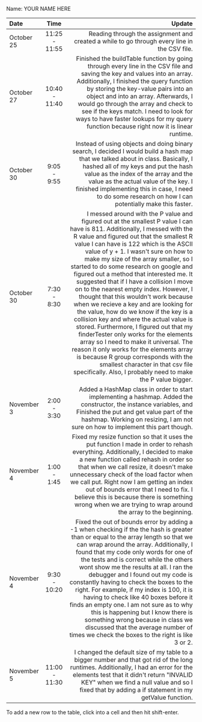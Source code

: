 Name: YOUR NAME HERE

| Date       |     Time      |                                                                                                                                                                                                                                                                                                                                                                                                                                                                                                                                                                                                                                                                                                                                                                                                                                                                                                                                                                       Update |
|:-----------|:-------------:|-----------------------------------------------------------------------------------------------------------------------------------------------------------------------------------------------------------------------------------------------------------------------------------------------------------------------------------------------------------------------------------------------------------------------------------------------------------------------------------------------------------------------------------------------------------------------------------------------------------------------------------------------------------------------------------------------------------------------------------------------------------------------------------------------------------------------------------------------------------------------------------------------------------------------------------------------------------------------------:|
| October 25 | 11:25 - 11:55 |                                                                                                                                                                                                                                                                                                                                                                                                                                                                                                                                                                                                                                                                                                                                                                                                                                                                                 Reading through the assignment and created a while to go through every line in the CSV file. |
| October 27 | 10:40 - 11:40 |                                                                                                                                                                                                                                                                                                                                                                                                                                                                                                                                             Finished the buildTable function by going through every line in the CSV file and saving the key and values into an array. Additionally, I finished the query function by storing the key-value pairs into an object and into an array. Afterwards, I would go through the array and check to see if the keys match. I need to look for ways to have faster lookups for my query function because right now it is linear runtime. |
| October 30 |  9:05 - 9:55  |                                                                                                                                                                                                                                                                                                                                                                                                                                                                                                                                                                                                            Instead of using objects and doing binary search, I decided I would build a hash map that we talked about in class. Basically, I hashed all of my keys and put the hash value as the index of the array and the value as the actual value of the key. I finished implementing this in case, I need to do some research on how I can potentially make this faster. |
| October 30 |  7:30 - 8:30  | I messed around with the P value and figured out at the smallest P value I can have is 811. Additionally, I messed with the R value and figured out that the smallest R value I can have is 122 which is the ASCII value of y + 1. I wasn't sure on how to make my size of the array smaller, so I started to do some research on google and figured out a method that interested me. It suggested that if I have a collision I move on to the nearest empty index. However, I thought that this wouldn't work because when we recieve a key and are looking for the value, how do we know if the key is a collision key and where the actual value is stored. Furthermore, I figured out that my finderTester only works for the elements array so I need to make it universal. The reason it only works for the elements array is because R group corresponds with the smallest character in that csv file specifically. Also, I probably need to make the P value bigger. |
| November 3 |  2:00 - 3:30  |                                                                                                                                                                                                                                                                                                                                                                                                                                                                                                                                                                                                                                                                                                                              Added a HashMap class in order to start implementing a hashmap. Added the constructor, the instance variables, and Finished the put and get value part of the hashmap. Working on resizing, I am not sure on how to implement this part though. |
| November 4 |  1:00 - 1:45  |                                                                                                                                                                                                                                                                                                                                                                                                                                                                                                           Fixed my resize function so that it uses the put function I made in order to rehash everything. Additionally, I decided to make a new function called rehash in order so that when we call resize, it doesn't make unnecessary check of the load factor when we call put. Right now I am getting an index out of bounds error that I need to fix. I believe this is because there is something wrong when we are trying to wrap around the array to the beginning. |
| November 4 | 9:30 - 10:20  |                                                                                                                                                                                                                                                                           Fixed the out of bounds error by adding a -1 when checking if the the hash is greater than or equal to the array length so that we can wrap around the array. Additionally, I found that my code only words for one of the tests and is correct while the others wont show me the results at all. I ran the debugger and I found out my code is constantly having to check the boxes to the right. For example, if my index is 100, it is having to check like 40 boxes before it finds an empty one. I am not sure as to why this is happening but I know there is something wrong because in class we discussed that the average number of times we check the boxes to the right is like 3 or 2. |
| November 5 | 11:00 - 11:30 |                                                                                                                                                                                                                                                                                                                                                                                                                                                                                                                                                                                                                                                                                     I changed the default size of my table to a bigger number and that got rid of the long runtimes. Additionally, I had an error for the elements test that it didn't return "INVALID KEY" when we find a null value and so I fixed that by adding a if statement in my getValue function.  |


To add a new row to the table, click into a cell and then hit shift-enter.